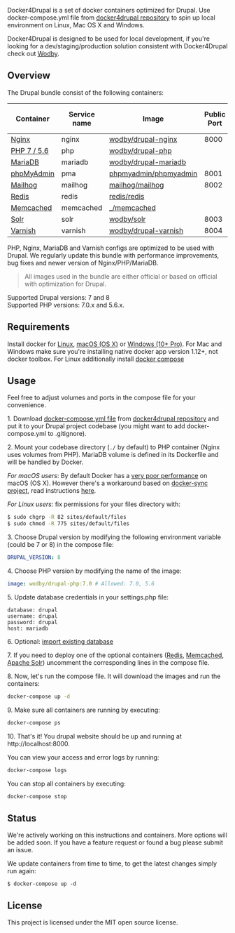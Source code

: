 Docker4Drupal is a set of docker containers optimized for Drupal. Use docker-compose.yml file from [docker4drupal repository](https://github.com/wodby/docker4drupal) to spin up local environment on Linux, Mac OS X and Windows. 

Docker4Drupal is designed to be used for local development, if you're looking for a dev/staging/production solution consistent with Docker4Drupal check out [Wodby](https://wodby.com). 

## Overview

The Drupal bundle consist of the following containers:

| Container | Service name | Image | Public Port | Enabled by default |
| --------- | ------------ | ----- | ----------- | ------------------ |
| [Nginx](containers/nginx.md) | nginx | [wodby/drupal-nginx](https://hub.docker.com/r/wodby/drupal-nginx/) | 8000 | ✓ |
| [PHP 7 / 5.6](containers/php.md) | php | [wodby/drupal-php](https://hub.docker.com/r/wodby/drupal-php/) |  | ✓ |
| [MariaDB](containers/mariadb.md) | mariadb | [wodby/drupal-mariadb](https://hub.docker.com/r/wodby/drupal-mariadb/) | | ✓ |
| [phpMyAdmin](containers/pma.md) | pma | [phpmyadmin/phpmyadmin](https://hub.docker.com/r/phpmyadmin/phpmyadmin) | 8001 | ✓ |
| [Mailhog](containers/mailhog.md) | mailhog | [mailhog/mailhog](https://hub.docker.com/r/mailhog/mailhog) | 8002 | ✓ |
| [Redis](containers/redis.md) | redis | [redis/redis](https://hub.docker.com/_/redis) |||
| [Memcached](containers/memcached.md) | memcached | [_/memcached](https://hub.docker.com/_/memcached/) |||
| [Solr](containers/solr.md) | solr | [wodby/solr](https://hub.docker.com/r/wodby/solr) | 8003 ||
| [Varnish](containers/varnish.md) | varnish | [wodby/drupal-varnish](https://hub.docker.com/r/wodby/drupal-varnish) | 8004 ||

PHP, Nginx, MariaDB and Varnish configs are optimized to be used with Drupal. We regularly update this bundle with performance improvements, bug fixes and newer version of Nginx/PHP/MariaDB.

> All images used in the bundle are either official or based on official with optimization for Drupal.

Supported Drupal versions: 7 and 8<br>
Supported PHP versions: 7.0.x and 5.6.x.

## Requirements

Install docker for [Linux](https://docs.docker.com/engine/installation), [macOS (OS X)](https://docs.docker.com/engine/installation/mac) or [Windows (10+ Pro)](https://docs.docker.com/engine/installation/windows). For Mac and Windows make sure you're installing native docker app version 1.12+, not docker toolbox. For Linux additionally install [docker compose](https://docs.docker.com/compose/install)

## Usage 

Feel free to adjust volumes and ports in the compose file for your convenience.

1\. Download [docker-compose.yml file](https://github.com/wodby/docker4drupal/blob/master/docker-compose.yml) from [docker4drupal repository](https://github.com/wodby/docker4drupal) and put it to your Drupal project codebase (you might want to add docker-compose.yml to .gitignore).

2\. Mount your codebase directory (`./` by default) to PHP container (Nginx uses volumes from PHP). MariaDB volume is defined in its Dockerfile and will be handled by Docker.

_For macOS users_: By default Docker has a [very poor performance](https://github.com/Wodby/docker4drupal/issues/4) on macOS (OS X). However there's a workaround based on [docker-sync project](https://github.com/EugenMayer/docker-sync/), read instructions [here](macos.md). 

_For Linux users_: fix permissions for your files directory with:
```bash
$ sudo chgrp -R 82 sites/default/files
$ sudo chmod -R 775 sites/default/files
```

3\. Choose Drupal version by modifying the following environment variable (could be 7 or 8) in the compose file:
```yml
DRUPAL_VERSION: 8
```

4\. Choose PHP version by modifying the name of the image:
```yml
image: wodby/drupal-php:7.0 # Allowed: 7.0, 5.6
```

5\. Update database credentials in your settings.php file:
```
database: drupal
username: drupal
password: drupal
host: mariadb
```

6\. Optional: [import existing database](containers/mariadb.md#import-existing-database)

7\. If you need to deploy one of the optional containers ([Redis](containers/redis.md), [Memcached](containers/memcached.md), [Apache Solr](containers/solr.md)) uncomment the corresponding lines in the compose file.

8\. Now, let's run the compose file. It will download the images and run the containers:
```bash
docker-compose up -d
```

9\. Make sure all containers are running by executing:

```bash
docker-compose ps
```

10\. That's it! You drupal website should be up and running at http://localhost:8000.

You can view your access and error logs by running:
```bash
docker-compose logs
```

You can stop all containers by executing:

```bash
docker-compose stop
```

## Status

We're actively working on this instructions and containers. More options will be added soon. If you have a feature request or found a bug please submit an issue.

We update containers from time to time, to get the latest changes simply run again:
```
$ docker-compose up -d
```

## License

This project is licensed under the MIT open source license.
